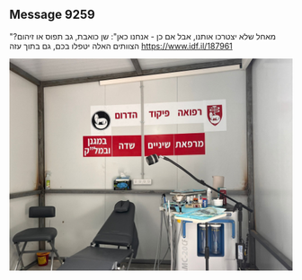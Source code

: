 ## Message 9259

"מאחל שלא יצטרכו אותנו, אבל אם כן - אנחנו כאן":
שן כואבת, גב תפוס או זיהום? הצוותים האלה יטפלו בכם, גם בתוך עזה
https://www.idf.il/187961

![Photo](9259/9259_photo.jpg)
